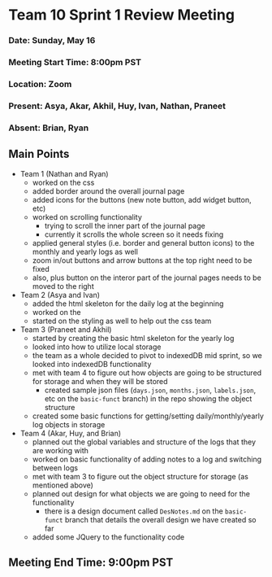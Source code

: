 # Team 10 Sprint 1 Review Meeting
### Date: Sunday, May 16
### Meeting Start Time: 8:00pm PST
### Location: Zoom
### Present: Asya, Akar, Akhil, Huy, Ivan, Nathan, Praneet
### Absent: Brian, Ryan
## Main Points
- Team 1 (Nathan and Ryan)
  - worked on the css
  - added border around the overall journal page
  - added icons for the buttons (new note button, add widget button, etc)
  - worked on scrolling functionality
    - trying to scroll the inner part of the journal page
    - currently it scrolls the whole screen so it needs fixing
  - applied general styles (i.e. border and general button icons) to the monthly and yearly logs as well
  - zoom in/out buttons and arrow buttons at the top right need to be fixed
  - also, plus button on the interor part of the journal pages needs to be moved to the right
- Team 2 (Asya and Ivan)
  - added the html skeleton for the daily log at the beginning
  - worked on the 
  - started on the styling as well to help out the css team
- Team 3 (Praneet and Akhil)
  - started by creating the basic html skeleton for the yearly log
  - looked into how to utilize local storage
  - the team as a whole decided to pivot to indexedDB mid sprint, so we looked into indexedDB functionality
  - met with team 4 to figure out how objects are going to be structured for storage and when they will be stored
    - created sample json files (`days.json`, `months.json`, `labels.json`, etc on the `basic-funct` branch) in the repo showing the object structure
  - created some basic functions for getting/setting daily/monthly/yearly log objects in storage
- Team 4 (Akar, Huy, and Brian)
  - planned out the global variables and structure of the logs that they are working with
  - worked on basic functionality of adding notes to a log and switching between logs
  - met with team 3 to figure out the object structure for storage (as mentioned above)
  - planned out design for what objects we are going to need for the functionality
    - there is a design document called `DesNotes.md` on the `basic-funct` branch that details the overall design we have created so far
  - added some JQuery to the functionality code
## Meeting End Time: 9:00pm PST
